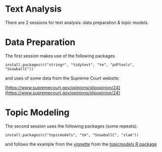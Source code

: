 # Text Analysis



There are 2 sessions for text analysis: data preparation & topic models.



# Data Preparation

The first session makes use of the following packages

`
install.packages(c("stringr", "tidytext", "tm", "pdftools", "SnowballC"))
`

and uses of some data from the Supreme Court website:

[https://www.supremecourt.gov/opinions/slipopinion/24](https://www.supremecourt.gov/opinions/slipopinion/24)

# Topic Modeling

The second session uses the following packages (some repeats):

`
install.packages(c("topicmodels", "tm", "SnowballC", "slam"))
`

and follows the example from the [vignette](https://cran.r-project.org/web/packages/topicmodels/vignettes/topicmodels.pdf) from
the [topicmodels R package](https://cran.r-project.org/package=topicmodels)
